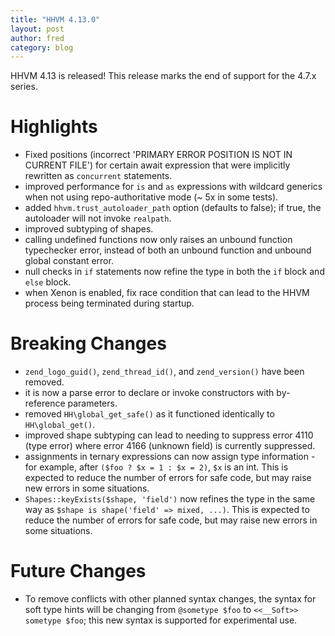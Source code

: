 ```yaml
---
title: "HHVM 4.13.0"
layout: post
author: fred
category: blog
---
```


HHVM 4.13 is released! This release marks the end of support for the 4.7.x
series.

# Highlights

- Fixed positions (incorrect 'PRIMARY ERROR POSITION IS NOT IN CURRENT FILE')
  for certain await expression that were implicitly rewritten as `concurrent`
  statements.
- improved performance for `is` and `as` expressions with wildcard generics
  when not using repo-authoritative mode (~ 5x in some tests).
- added `hhvm.trust_autoloader_path` option (defaults to false); if true, the
  autoloader will not invoke `realpath`.
- improved subtyping of shapes.
- calling undefined functions now only raises an unbound function typechecker
  error, instead of both an unbound function and unbound global constant error.
- null checks in `if` statements now refine the type in both the `if` block and
  `else` block.
- when Xenon is enabled, fix race condition that can lead to the HHVM process
  being terminated during startup.

# Breaking Changes

- `zend_logo_guid()`, `zend_thread_id()`, and `zend_version()` have been
  removed.
- it is now a parse error to declare or invoke constructors with by-reference
  parameters.
- removed `HH\global_get_safe()` as it functioned identically to
  `HH\global_get()`.
- improved shape subtyping can lead to needing to suppress error 4110 (type
  error) where error 4166 (unknown field) is currently suppressed.
- assignments in ternary expressions can now assign type information - for
  example, after `($foo ? $x = 1 : $x = 2)`, `$x` is an int. This is expected
  to reduce the number of errors for safe code, but may raise new errors in
  some situations.
- `Shapes::keyExists($shape, 'field')` now refines the type in the same way as
  `$shape is shape('field' => mixed, ...)`. This is expected to reduce the
  number of errors for safe code, but may raise new errors in some situations.

# Future Changes

- To remove conflicts with other planned syntax changes, the syntax for soft
  type hints will be changing from `@sometype $foo` to
  `<<__Soft>> sometype $foo`; this new syntax is supported for experimental use.
